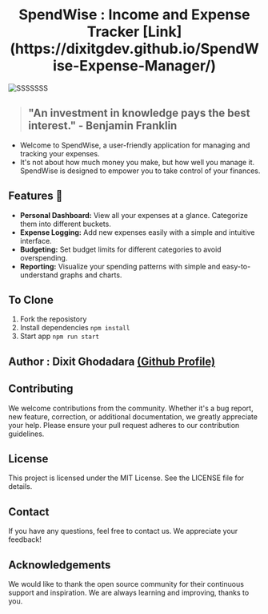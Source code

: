<h1 align="center">
  SpendWise : Income and Expense Tracker [Link](https://dixitgdev.github.io/SpendWise-Expense-Manager/)
</h1>


![SSSSSSS](https://github.com/DixitGdev/SpendWise-Expense-Manager/assets/51261247/4be5f6d4-6589-47d2-a5ef-d2db00b99474)



> ## "An investment in knowledge pays the best interest." - Benjamin Franklin

- Welcome to SpendWise, a user-friendly application for managing and tracking your expenses. 
- It's not about how much money you make, but how well you manage it. SpendWise is designed to empower you to take control of your finances.


## Features 🚀
- **Personal Dashboard:** View all your expenses at a glance. Categorize them into different buckets.
- **Expense Logging:** Add new expenses easily with a simple and intuitive interface.
- **Budgeting:** Set budget limits for different categories to avoid overspending.
- **Reporting:** Visualize your spending patterns with simple and easy-to-understand graphs and charts.


##  To Clone

1. Fork the reposistory
2. Install dependencies `npm install`
3. Start app `npm run start`

## Author : Dixit Ghodadara [(Github Profile)](https://github.com/DixitGdev)

## Contributing

We welcome contributions from the community. Whether it's a bug report, new feature, correction, or additional documentation, we greatly appreciate your help. Please ensure your pull request adheres to our contribution guidelines.

## License

This project is licensed under the MIT License. See the LICENSE file for details.

## Contact

If you have any questions, feel free to contact us. We appreciate your feedback!

## Acknowledgements

We would like to thank the open source community for their continuous support and inspiration. We are always learning and improving, thanks to you.
